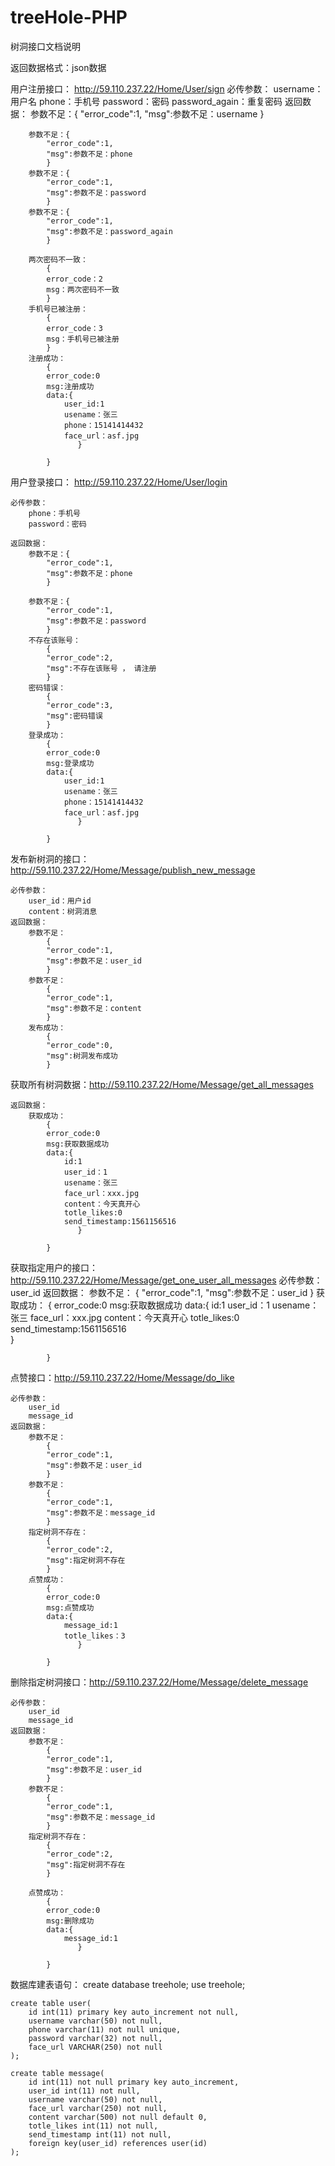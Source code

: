 # treeHole-PHP

树洞接口文档说明

返回数据格式：json数据

用户注册接口：    http://59.110.237.22/Home/User/sign
	必传参数：
		username：用户名
		phone：手机号
		password：密码
		password_again：重复密码	
	返回数据：
		参数不足：{
			"error_code":1,
			"msg":参数不足：username
			}

		参数不足：{
			"error_code":1,
			"msg":参数不足：phone
			}
		参数不足：{
			"error_code":1,
			"msg":参数不足：password
			}
		参数不足：{
			"error_code":1,
			"msg":参数不足：password_again
			}

		两次密码不一致：
			{
			error_code：2
			msg：两次密码不一致
			}
		手机号已被注册：
			{
			error_code：3
			msg：手机号已被注册
			}
		注册成功：
			{
			error_code:0
			msg:注册成功
			data:{
				user_id:1
				usename：张三
				phone：15141414432
				face_url：asf.jpg		
			       }	
			
			}


用户登录接口：  http://59.110.237.22/Home/User/login

	必传参数：
		phone：手机号
		password：密码

	返回数据：
		参数不足：{
			"error_code":1,
			"msg":参数不足：phone
			}

		参数不足：{
			"error_code":1,
			"msg":参数不足：password
			}
		不存在该账号：
			{
			"error_code":2,
			"msg":不存在该账号 ， 请注册
			}
		密码错误：
			{
			"error_code":3,
			"msg":密码错误
			}
		登录成功：
			{
			error_code:0
			msg:登录成功
			data:{
				user_id:1
				usename：张三
				phone：15141414432
				face_url：asf.jpg		
			       }	
			
			}

发布新树洞的接口：http://59.110.237.22/Home/Message/publish_new_message

	必传参数：
		user_id：用户id
		content：树洞消息
	返回数据：
		参数不足：
			{
			"error_code":1,
			"msg":参数不足：user_id
			}		
		参数不足：
			{
			"error_code":1,
			"msg":参数不足：content
			}
		发布成功：
			{
			"error_code":0,
			"msg":树洞发布成功
			}

获取所有树洞数据：http://59.110.237.22/Home/Message/get_all_messages
	
	返回数据：
		获取成功：
			{
			error_code:0
			msg:获取数据成功
			data:{
				id:1
				user_id：1
				usename：张三
				face_url：xxx.jpg
				content：今天真开心
				totle_likes:0
				send_timestamp:1561156516	
			       }	
			
			}
	
			
获取指定用户的接口：http://59.110.237.22/Home/Message/get_one_user_all_messages
	必传参数：user_id
	返回数据：
		参数不足：
			{
			"error_code":1,
			"msg":参数不足：user_id
			}
		获取成功：
			{
			error_code:0
			msg:获取数据成功
			data:{
				id:1
				user_id：1
				usename：张三
				face_url：xxx.jpg
				content：今天真开心
				totle_likes:0
				send_timestamp:1561156516	
			       }	
			
			}

点赞接口：http://59.110.237.22/Home/Message/do_like

	必传参数：
		user_id
		message_id
	返回数据：
		参数不足：
			{
			"error_code":1,
			"msg":参数不足：user_id
			}
		参数不足：
			{
			"error_code":1,
			"msg":参数不足：message_id
			}	
		指定树洞不存在：
			{
			"error_code":2,
			"msg":指定树洞不存在
			}
		点赞成功：
			{
			error_code:0
			msg:点赞成功
			data:{
				message_id:1
				totle_likes：3
			       }	
			
			}

删除指定树洞接口：http://59.110.237.22/Home/Message/delete_message

	必传参数：
		user_id
		message_id
	返回数据：
		参数不足：
			{
			"error_code":1,
			"msg":参数不足：user_id
			}
		参数不足：
			{
			"error_code":1,
			"msg":参数不足：message_id
			}
		指定树洞不存在：
			{
			"error_code":2,
			"msg":指定树洞不存在
			}		
		
		点赞成功：
			{
			error_code:0
			msg:删除成功
			data:{
				message_id:1
			       }	
			
			}
			
			
数据库建表语句：
	create database treehole;
	use treehole;

	create table user(
		id int(11) primary key auto_increment not null,
		username varchar(50) not null,
		phone varchar(11) not null unique,
		password varchar(32) not null,
		face_url VARCHAR(250) not null
	);

	create table message(
		id int(11) not null primary key auto_increment,
		user_id int(11) not null,
		username varchar(50) not null,
		face_url varchar(250) not null,
		content varchar(500) not null default 0,
		totle_likes int(11) not null,
		send_timestamp int(11) not null,
		foreign key(user_id) references user(id)
	);

